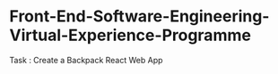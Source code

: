 # Front-End-Software-Engineering-Virtual-Experience-Programme
 Task : Create a Backpack React Web App
